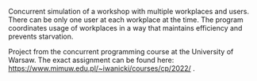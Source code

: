 Concurrent simulation of a workshop with multiple workplaces and users. There can be only one user at each workplace at the time. The program coordinates usage of workplaces in a way that maintains efficiency and prevents starvation. 

Project from the concurrent programming course at the University of Warsaw. The exact assignment can be found here: https://www.mimuw.edu.pl/~iwanicki/courses/cp/2022/ .
